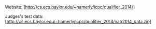 Website: [http://cs.ecs.baylor.edu/~hamerly/icpc/qualifier_2014/]

Judges's test data: [http://cs.ecs.baylor.edu/~hamerly/icpc/qualifier_2014/naq2014_data.zip]